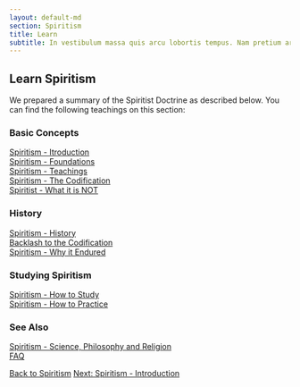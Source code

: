 ```yaml
---
layout: default-md
section: Spiritism
title: Learn
subtitle: In vestibulum massa quis arcu lobortis tempus. Nam pretium arcu in odio vulputate luctus.
---
```


## Learn Spiritism
We prepared a summary of the Spiritist Doctrine as described below. You can find the following teachings on this section:

### Basic Concepts
[Spiritism - Itroduction](about)  
[Spiritism - Foundations](foundations)  
[Spiritism - Teachings](teachings)  
[Spiritism - The Codification](codification)  
[Spiritist - What it is NOT](not-spiritism)  

### History
[Spiritism - History](history)  
[Backlash to the Codification](backlash)  
[Spiritism - Why it Endured](why-it-endured)  


### Studying Spiritism
[Spiritism - How to Study](how-to-study)  
[Spiritism - How to Practice](how-to-practice)  

### See Also
[Spiritism - Science, Philosophy and Religion](science-philosophy-religion)  
[FAQ](faq)


<a href="/spiritism" class="button">Back to Spiritism</a>
<a href="/spiritism/about" class="button">Next: Spiritism - Introduction</a>
